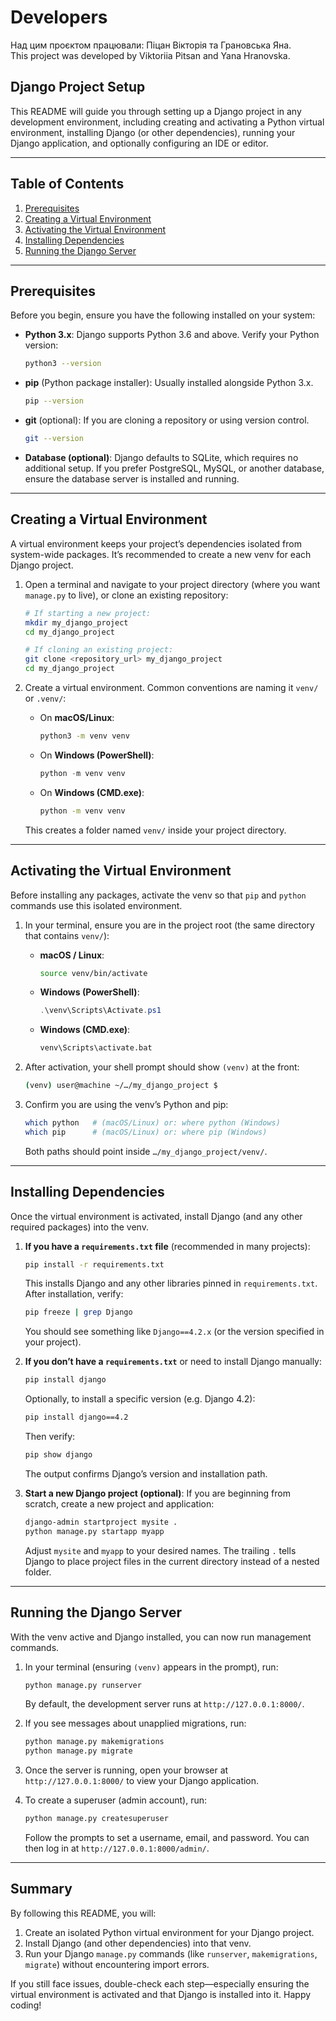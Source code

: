 # **Developers**  

Над цим проєктом працювали: Піцан Вікторія та Грановська Яна.  
This project was developed by Viktoriia Pitsan and Yana Hranovska.

## Django Project Setup

This README will guide you through setting up a Django project in any development environment, including creating and activating a Python virtual environment, installing Django (or other dependencies), running your Django application, and optionally configuring an IDE or editor.

---

## Table of Contents

1. [Prerequisites](#prerequisites)
2. [Creating a Virtual Environment](#creating-a-virtual-environment)
3. [Activating the Virtual Environment](#activating-the-virtual-environment)
4. [Installing Dependencies](#installing-dependencies)
5. [Running the Django Server](#running-the-django-server)

---

## Prerequisites

Before you begin, ensure you have the following installed on your system:

* **Python 3.x**: Django supports Python 3.6 and above. Verify your Python version:

  ```bash
  python3 --version
  ```

* **pip** (Python package installer): Usually installed alongside Python 3.x.

  ```bash
  pip --version
  ```

* **git** (optional): If you are cloning a repository or using version control.

  ```bash
  git --version
  ```

* **Database (optional)**: Django defaults to SQLite, which requires no additional setup. If you prefer PostgreSQL, MySQL, or another database, ensure the database server is installed and running.

---

## Creating a Virtual Environment

A virtual environment keeps your project’s dependencies isolated from system-wide packages. It’s recommended to create a new venv for each Django project.

1. Open a terminal and navigate to your project directory (where you want `manage.py` to live), or clone an existing repository:

   ```bash
   # If starting a new project:
   mkdir my_django_project
   cd my_django_project

   # If cloning an existing project:
   git clone <repository_url> my_django_project
   cd my_django_project
   ```

2. Create a virtual environment. Common conventions are naming it `venv/` or `.venv/`:

   * On **macOS/Linux**:

     ```bash
     python3 -m venv venv
     ```
   * On **Windows (PowerShell)**:

     ```powershell
     python -m venv venv
     ```
   * On **Windows (CMD.exe)**:

     ```cmd
     python -m venv venv
     ```

   This creates a folder named `venv/` inside your project directory.

---

## Activating the Virtual Environment

Before installing any packages, activate the venv so that `pip` and `python` commands use this isolated environment.

1. In your terminal, ensure you are in the project root (the same directory that contains `venv/`):

   * **macOS / Linux**:

     ```bash
     source venv/bin/activate
     ```
   * **Windows (PowerShell)**:

     ```powershell
     .\venv\Scripts\Activate.ps1
     ```
   * **Windows (CMD.exe)**:

     ```cmd
     venv\Scripts\activate.bat
     ```

2. After activation, your shell prompt should show `(venv)` at the front:

   ```bash
   (venv) user@machine ~/…/my_django_project $
   ```

3. Confirm you are using the venv’s Python and pip:

   ```bash
   which python   # (macOS/Linux) or: where python (Windows)
   which pip      # (macOS/Linux) or: where pip (Windows)
   ```

   Both paths should point inside `…/my_django_project/venv/`.

---

## Installing Dependencies

Once the virtual environment is activated, install Django (and any other required packages) into the venv.

1. **If you have a `requirements.txt` file** (recommended in many projects):

   ```bash
   pip install -r requirements.txt
   ```

   This installs Django and any other libraries pinned in `requirements.txt`. After installation, verify:

   ```bash
   pip freeze | grep Django
   ```

   You should see something like `Django==4.2.x` (or the version specified in your project).

2. **If you don’t have a `requirements.txt`** or need to install Django manually:

   ```bash
   pip install django
   ```

   Optionally, to install a specific version (e.g. Django 4.2):

   ```bash
   pip install django==4.2
   ```

   Then verify:

   ```bash
   pip show django
   ```

   The output confirms Django’s version and installation path.

3. **Start a new Django project (optional)**: If you are beginning from scratch, create a new project and application:

   ```bash
   django-admin startproject mysite .
   python manage.py startapp myapp
   ```

   Adjust `mysite` and `myapp` to your desired names. The trailing `.` tells Django to place project files in the current directory instead of a nested folder.

---

## Running the Django Server

With the venv active and Django installed, you can now run management commands.

1. In your terminal (ensuring `(venv)` appears in the prompt), run:

   ```bash
   python manage.py runserver
   ```

   By default, the development server runs at `http://127.0.0.1:8000/`.

2. If you see messages about unapplied migrations, run:

   ```bash
   python manage.py makemigrations
   python manage.py migrate
   ```

3. Once the server is running, open your browser at `http://127.0.0.1:8000/` to view your Django application.

4. To create a superuser (admin account), run:

   ```bash
   python manage.py createsuperuser
   ```

   Follow the prompts to set a username, email, and password. You can then log in at `http://127.0.0.1:8000/admin/`.

---

## Summary

By following this README, you will:

1. Create an isolated Python virtual environment for your Django project.
2. Install Django (and other dependencies) into that venv.
3. Run your Django `manage.py` commands (like `runserver`, `makemigrations`, `migrate`) without encountering import errors.

If you still face issues, double-check each step—especially ensuring the virtual environment is activated and that Django is installed into it. Happy coding!
